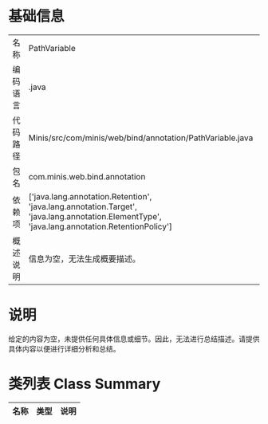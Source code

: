 # 基础信息

|      |      |
|------|------|
| 名称 | PathVariable |
| 编码语言 | .java |
| 代码路径 | Minis/src/com/minis/web/bind/annotation/PathVariable.java |
| 包名 | com.minis.web.bind.annotation |
| 依赖项 | ['java.lang.annotation.Retention', 'java.lang.annotation.Target', 'java.lang.annotation.ElementType', 'java.lang.annotation.RetentionPolicy'] |
| 概述说明 | 信息为空，无法生成概要描述。 |

# 说明

给定的内容为空，未提供任何具体信息或细节。因此，无法进行总结描述。请提供具体内容以便进行详细分析和总结。

# 类列表 Class Summary

| 名称   | 类型  | 说明 |
|-------|------|-------------|




